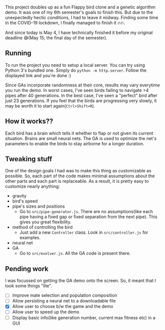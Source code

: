 This project doubles up as a fun Flappy bird clone and a genetic algorithm demo. It was one of my 6th semester's goals to finish this. But due to the unexpectedly hectic conditions, I had to leave it midway. Finding some time in the COVID-19 lockdown, I finally managed to finish it 🔥🔥.

And since today is May 4, I have technically finished it before my original deadline 😅(May 15; the final day of the semester).

Running
---
To run the project you need to setup a local server. You can try using Python 3's bundled one. Simply do `python -m http.server`. Follow the displayed link and you're done :)

Since GAs incorporate randomness at their core, results may vary everytime you run the demo. In worst cases, I've seen birds failing to navigate >4 pipes after 40 generations. In the best case, I've seen a "perfect" bird after just 23 generations. If you feel that the birds are progressing very slowly, it may be worth it to start again(`Ctrl+Shift+R`).

How it works??
---
Each bird has a brain which tells it whether to flap or not given its current situation. Brains are small neural nets. The GA is used to optimize the net's parameters to enable the birds to stay airborne for a longer duration.

Tweaking stuff
---
One of the design goals I had was to make this thing as customizable as possible. So, each part of the code makes minimal assumptions about the other parts and each part is replaceable. As a result, it is pretty easy to customize nearly anything:
* gravity
* bird's speed
* pipe's sizes and positions
    * Go to `src/pipe-generator.js`. There are no assumptions(like each pipe having a fixed gap or fixed separation from the next pipe). This gives you great flexibility. 
* method of controlling the bird
    * Just add a new `Controller` class. Look in `src/controller.js` for examples.
* neural net
* GA
    * Go to `src/evolver.js`. All the GA code is present there.

Pending work
---
I was focussed on getting the GA demo onto the screen. So, it meant that I took some things "lite".
- [ ] Improve mate selection and population composition
- [ ] Allow persisting a neural net to a downloadable file 
- [X] Allow user to choose b/w the game and the demo
- [ ] Allow user to speed up the demo
- [ ] Display basic info(like generation number, current max fitness etc) in a GUI
